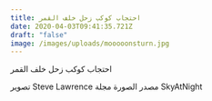 ```yaml
---
title: احتجاب كوكب زحل خلف القمر
date: 2020-04-03T09:41:35.721Z
draft: "false"
image: /images/uploads/mooooonsturn.jpg
---
```

احتجاب كوكب زحل خلف القمر

تصوير Steve Lawrence
مصدر الصورة مجلة SkyAtNight

